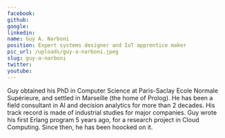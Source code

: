 ```yaml
---
facebook: 
github: 
google: 
linkedin: 
name: Guy A. Narboni
position: Expert systems designer and IoT apprentice maker
pic_url: /uploads/guy-a-narboni.jpeg
slug: guy-a-narboni
twitter: 
youtube: 
---
```

<p>Guy obtained his PhD in Computer Science at Paris-Saclay Ecole Normale Sup&eacute;rieure, and settled in Marseille (the home of Prolog). He has been a field consultant in AI and decision analytics for more than 2 decades. His track record is made of industrial studies for major companies. Guy wrote his first Erlang program 5 years ago, for a research project in Cloud Computing. Since then, he has been hoocked on it.</p>
